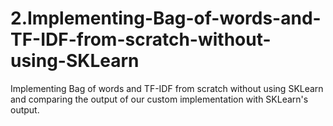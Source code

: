 # 2.Implementing-Bag-of-words-and-TF-IDF-from-scratch-without-using-SKLearn
Implementing Bag of words and TF-IDF from scratch without using SKLearn and comparing the output of our custom implementation with SKLearn's output.

